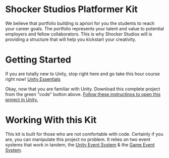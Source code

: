 # Shocker Studios Platformer Kit

We believe that portfolio building is apriori for you the students to reach your career goals. The portfolio represents your talent and value to potential employers and fellow collaborators. This is why Shocker Studios will is providing a structure that will help you kickstart your creativity.

# Getting Started
If you are totally new to Unity, stop right here and go take this hour course right now! [Unity Essentials](https://learn.unity.com/pathway/unity-essentials)

Okay, now that you are familiar with Unity. Download this complete project from the green "code" button above. [Follow these instructinos to open this project in Unity.](https://docs.unity3d.com/Manual/GettingStartedOpeningProjects.html)

# Working With this Kit

This kit is built for those who are not comfortable with code. Certainly if you are, you can manipulate this project no problem. It relies on two event systems that work in tandem, the [Unity Event System](https://www.youtube.com/watch?v=k_RMhQ19aQA) & the [Game Event System](https://www.youtube.com/watch?v=gXD2z_kkAXs).


